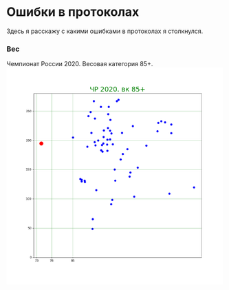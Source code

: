 # Ошибки в протоколах

Здесь я расскажу с какими ошибками в протоколах я столкнулся.

### Вес

Чемпионат России 2020. Весовая категория 85+. 
![image](../images/CR_2020.85+.png)

